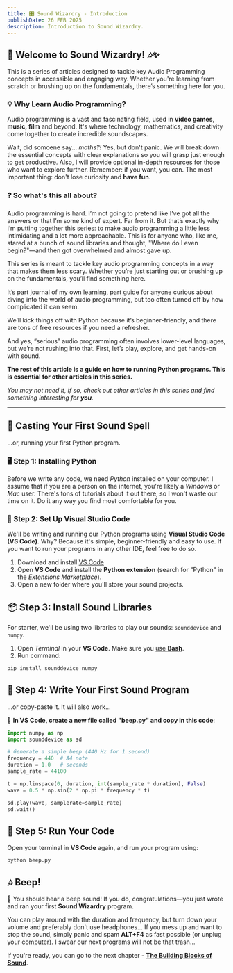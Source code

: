 ```yaml
---
title: 🎛️ Sound Wizardry - Introduction
publishDate: 26 FEB 2025
description: Introduction to Sound Wizardry.
---
```


## **🔮 Welcome to Sound Wizardry! 🎶✨**

This is a series of articles designed to tackle key Audio Programming concepts in accessible and engaging way. 
Whether you're learning from scratch or brushing up on the fundamentals, there’s something here for you. 

### 💡 Why Learn Audio Programming?
Audio programming is a vast and fascinating field, used in **video games, music, film** and beyond.
It's where technology, mathematics, and creativity come together to create incredible soundscapes.

Wait, did somoene say... *maths?!* Yes, but don't panic. We will break down the essential concepts
with clear explanations so you will grasp just enough to get productive. 
Also, I will provide optional in-depth resources for those who want to explore further.
Remember: if you want, you can. The most important thing: don't lose curiosity and **have fun**.

### ❓ So what's this all about?

Audio programming is hard. 
I’m not going to pretend like I’ve got all the answers or that I’m some kind of expert. 
Far from it. But that’s exactly why I’m putting together this series:
to make audio programming a little less intimidating and a lot more approachable. 
This is for anyone who, like me, stared at a bunch of sound libraries and thought, 
"Where do I even begin?"—and then got overwhelmed and almost gave up.

This series is meant to tackle key audio programming concepts in a way that makes them less scary. Whether you’re just starting out or brushing up on the fundamentals, you’ll find something here.

It’s part journal of my own learning, part guide for anyone curious about diving into the world of audio programming, but too often turned off by how complicated it can seem.

We’ll kick things off with Python because it’s beginner-friendly, and there are tons of free resources if you need a refresher.

And yes, “serious” audio programming often involves lower-level languages, but we’re not rushing into that. First, let’s play, explore, and get hands-on with sound.


**The rest of this article is a guide on how to 
running Python programs. This is essential for other articles in this series.**

*You may not need it, if so, check out other articles in this series
and find something interesting for **you**.*
<hr>

## 🌟 Casting Your First Sound Spell
...or, running your first Python program.

### 🖥️ Step 1: Installing Python
Before we write any code, we need *Python* installed on your computer. I assume that if you are a person
on the internet, you're likely a *Windows* or *Mac* user. 
There's tons of tutorials about it out there, so I won't waste our time on it. Do it any way you find 
most comfortable for you.

### 🔹 Step 2: Set Up Visual Studio Code
We'll be writing and running our Python programs using **Visual Studio Code (VS Code)**.
Why? Because it's simple, beginner-friendly and easy to use. If you want to run your programs in any other
IDE, feel free to do so.

1. Download and install [VS Code](https://code.visualstudio.com/Download)
2. Open **VS Code** and install the **Python extension** (search for "Python" in the *Extensions Marketplace*).
3. Open a new folder where you'll store your sound projects.

## 📦 Step 3: Install Sound Libraries
For starter, we'll be using two libraries to play our sounds: `sounddevice` and `numpy`.

1. Open *Terminal* in your **VS Code**. Make sure you [use **Bash**](https://stackoverflow.com/a/50527994).
2. Run command:
```bash
pip install sounddevice numpy
```

## 🎹 Step 4: Write Your First Sound Program
...or copy-paste it. It will also work...

🔹 **In VS Code, create a new file called "beep.py" and copy in this code**:

```python
import numpy as np
import sounddevice as sd

# Generate a simple beep (440 Hz for 1 second)
frequency = 440  # A4 note
duration = 1.0   # seconds
sample_rate = 44100  

t = np.linspace(0, duration, int(sample_rate * duration), False)
wave = 0.5 * np.sin(2 * np.pi * frequency * t)

sd.play(wave, samplerate=sample_rate)
sd.wait()
```

## 🚀 Step 5: Run Your Code
Open your terminal in **VS Code** again, and run your program using:
```bash
python beep.py
```

## 🎶 Beep!
🎉 You should hear a beep sound! If you do, congratulations—you just wrote and ran your first **Sound Wizardry** program. 

You can play around with the duration and frequency, but turn down your volume and preferably don't use headphones... If you mess up and want to stop the sound, simply panic and spam **ALT+F4** as fast possible (or unplug your computer). I swear our next programs will not be that trash...

If you're ready, you can go to the next chapter - [**The Building Blocks of Sound**](/blog/sound-wizardry-building-blocks).

